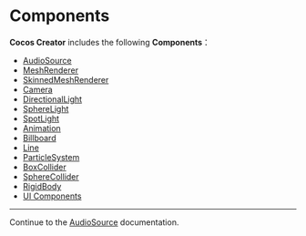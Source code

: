 # Components

__Cocos Creator__ includes the following __Components__：

- [AudioSource](../../audio-system/overview.md)
- [MeshRenderer](../../engine/renderable/model-component.md)
- [SkinnedMeshRenderer](../../engine/animation/skeletal-animation.md)
- [Camera](camera-component.md)
- [DirectionalLight](../../concepts/scene/light/dir-light.md)
- [SphereLight](../../concepts/scene/light/sphere-light.md)
- [SpotLight](../../concepts/scene/light/spot-light.md)
- [Animation](../../engine/animation/animation-component.md)
- [Billboard](../../particle-system/billboard-component.md)
- [Line](../../particle-system/line-component.md)
- [ParticleSystem](../../particle-system/main-module.md)
- [BoxCollider](../../physics/physics-component.md#boxcollidercomponent)
- [SphereCollider](../../physics/physics-component.md#spherecollidercomponent)
- [RigidBody](../../physics/physics-component.md#RigidBody)
- [UI Components](../../ui-system/components/editor/index.md)

---

Continue to the [AudioSource](../../audio-system/overview.md) documentation.
